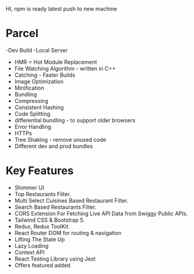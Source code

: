 HI, npm is ready
latest push to new machine

# Parcel
-Dev Build
-Local Server
- HMR = Hot Module Replacement
- File Watching Algorithm - written in C++ 
- Catching - Faster Builds
- Image Optimization
- Minification
- Bundling
- Compressing
- Consistent Hashing
- Code Splitting
- differential bundling - to support older browsers
- Error Handling
- HTTPs
- Tree Shaking - remove unused code
- Different dev and prod bundles

# Key Features
- Shimmer UI
- Top Restaurants Filter.
- Multi Select Cuisines Based Restaurant Filter.
- Search Based Restaurants Filter.
- CORS Extension For Fetching Live API Data from Swiggy Public APIs.
- Tailwind CSS & Bootstrap 5.
- Redux, Redux ToolKit
- React Router DOM for routing & navigation
- Lifting The State Up
- Lazy Loading
- Context API
- React Testing Library using Jest
- Offers featured added



